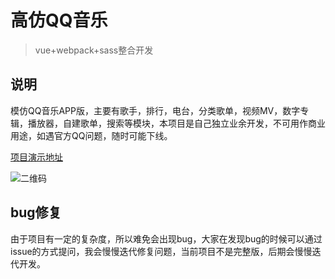 # 高仿QQ音乐

> vue+webpack+sass整合开发

## 说明

模仿QQ音乐APP版，主要有歌手，排行，电台，分类歌单，视频MV，数字专辑，播放器，自建歌单，搜索等模块，本项目是自己独立业余开发，不可用作商业用途，如遇官方QQ问题，随时可能下线。

[项目演示地址](http://reli-e-ad.cn)

![二维码](http://reli.e-ad.cn/static/img/qr.png)

## bug修复

由于项目有一定的复杂度，所以难免会出现bug，大家在发现bug的时候可以通过issue的方式提问，我会慢慢迭代修复问题，当前项目不是完整版，后期会慢慢迭代开发。
